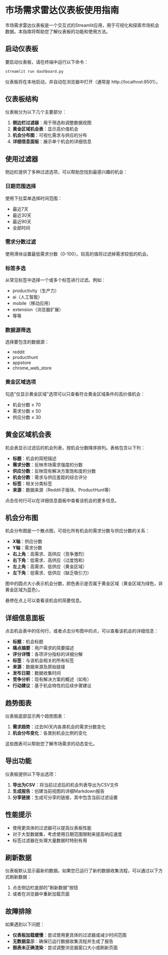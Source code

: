 # 市场需求雷达仪表板使用指南

市场需求雷达仪表板是一个交互式的Streamlit应用，用于可视化和探索市场机会数据。本指南将帮助您了解仪表板的功能和使用方法。

## 启动仪表板

要启动仪表板，请在终端中运行以下命令：

```bash
streamlit run dashboard.py
```

仪表板将在本地启动，并自动在浏览器中打开（通常是 http://localhost:8501）。

## 仪表板结构

仪表板分为以下几个主要部分：

1. **侧边栏过滤器**：用于筛选和调整数据视图
2. **黄金区域机会表**：显示高价值机会
3. **机会分布图**：可视化需求与供应的分布
4. **详细信息面板**：展示单个机会的详细信息

## 使用过滤器

侧边栏提供了多种过滤选项，可以帮助您找到最感兴趣的机会：

### 日期范围选择

使用下拉菜单选择时间范围：
- 最近7天
- 最近30天
- 最近90天
- 全部时间

### 需求分数过滤

使用滑块设置最低需求分数（0-100）。较高的值将过滤掉需求较低的机会。

### 标签多选

从常见标签中选择一个或多个标签进行过滤。例如：
- productivity（生产力）
- ai（人工智能）
- mobile（移动应用）
- extension（浏览器扩展）
- 等等

### 数据源筛选

选择要包含的数据源：
- reddit
- producthunt
- appstore
- chrome_web_store

### 黄金区域选项

勾选"仅显示黄金区域"选项可以只查看符合黄金区域条件的高价值机会：
- 机会分数 ≥ 70
- 需求分数 ≥ 50
- 供应分数 ≤ 30

## 黄金区域机会表

机会表显示过滤后的机会列表，按机会分数降序排列。表格包含以下列：

- **标题**：机会的简短描述
- **需求分数**：反映市场需求强度的分数
- **供应分数**：反映现有解决方案饱和度的分数
- **机会分数**：需求与供应差距的综合评分
- **标签**：相关分类标签
- **来源**：数据来源（Reddit子版块、ProductHunt等）

点击任何行可以在详细信息面板中查看该机会的更多信息。

## 机会分布图

机会分布图是一个散点图，可视化所有机会的需求分数与供应分数的关系：

- **X轴**：供应分数
- **Y轴**：需求分数
- **右上角**：高需求、高供应（竞争激烈）
- **右下角**：低需求、高供应（过度饱和）
- **左上角**：高需求、低供应（黄金区域）
- **左下角**：低需求、低供应（缺乏吸引力）

图中的圆点大小表示机会分数，颜色表示是否属于黄金区域（黄金区域为绿色，非黄金区域为蓝色）。

悬停在点上可以查看该机会的简要信息。

## 详细信息面板

点击机会表中的任何行，或者点击分布图中的点，可以查看该机会的详细信息：

- **标题**：机会标题
- **痛点摘要**：用户需求的简要描述
- **评分详情**：各项评分指标的详细分解
- **标签**：与该机会相关的所有标签
- **来源**：数据来源及原始链接
- **发布日期**：数据收集时间
- **竞争分析**：现有解决方案的概述（如有）
- **行动建议**：基于机会特性的后续步骤建议

## 趋势图表

仪表板底部显示两个趋势图表：

1. **需求趋势**：过去90天内各类机会的需求分数变化
2. **机会分布变化**：各类别机会比例的变化

这些图表可以帮助您了解市场需求的动态变化。

## 导出功能

仪表板提供以下导出选项：

1. **导出为CSV**：将当前过滤后的机会列表导出为CSV文件
2. **生成报告**：创建当前视图的详细Markdown报告
3. **分享链接**：生成可分享的链接，其中包含当前过滤设置

## 性能提示

- 使用更具体的过滤器可以提高仪表板性能
- 对于大型数据集，考虑使用日期范围限制来提高响应速度
- 标签过滤器在处理大量数据时特别有用

## 刷新数据

仪表板默认显示最新的数据。如果您已运行了新的数据收集流程，可以通过以下方式刷新数据：

1. 点击侧边栏底部的"刷新数据"按钮
2. 或者在浏览器中重新加载页面

## 故障排除

如果遇到以下问题：

- **仪表板加载缓慢**：尝试使用更具体的过滤器或减少时间范围
- **无数据显示**：确保已运行数据收集流程并生成了报告
- **图表未正确渲染**：尝试调整浏览器窗口大小或刷新页面 